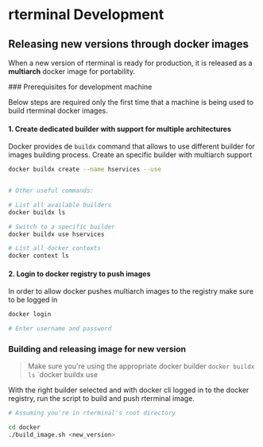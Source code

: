 # rterminal Development

## Releasing new versions through docker images

When a new version of rterminal is ready for production, it is released
as a **multiarch** docker image for portability.

### Prerequisites for development machine

Below steps are required only the first time that a machine is being used
to build rterminal docker images.

#### 1. Create dedicated builder with support for multiple architectures

Docker provides de `buildx` command that allows to use different builder for
images building process. Create an specific builder with multiarch support

```bash
docker buildx create --name hservices --use


# Other useful commands:

# List all available builders
docker buildx ls

# Switch to a specific builder
docker buildx use hservices

# List all docker contexts
docker context ls
```

#### 2. Login to docker registry to push images

In order to allow docker pushes multiarch images to the registry
make sure to be logged in

```bash
docker login

# Enter username and password
```

### Building and releasing image for new version

> Make sure you're using the appropriate docker builder
>   `docker buildx ls`
>   `docker buildx use <builder-name>

With the right builder selected and with docker cli logged in to the docker
registry, run the script to build and push rterminal image.

```bash
# Assuming you're in rterminal's root directory

cd docker
./build_image.sh <new_version>
```
